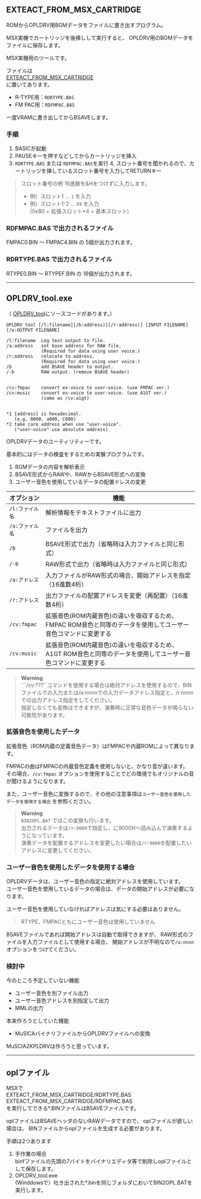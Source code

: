 ﻿
## EXTEACT_FROM_MSX_CARTRIDGE

ROMからOPLDRV用BGMデータをファイルに書き出すプログラム。

MSX実機でカートリッジを後挿しして実行すると、
OPLDRV用のBGMデータをファイルに保存します。

MSX実機用のツールです。

ファイルは  
[EXTEACT_FROM_MSX_CARTRIDGE](EXTEACT_FROM_MSX_CARTRIDGE)  
に置いてあります。

- R-TYPE用：```RDRTYPE.BAS```
- FM PAC用：```RDFMPAC.BAS```

一度VRAMに書き出してからBSAVEします。

### 手順

1. BASICが起動
2. PAUSEキーを押すなどしてからカートリッジを挿入
3. ```RDRTYPE.BAS``` または ```RDFMPAC.BAS```を実行
4, スロット番号を聞かれるので、カートリッジを挿しているスロット番号を入力してRETURNキー

> スロット番号の例 16進数を&Hをつけずに入力します。
> - 例）スロット1 ... ```1``` を入力
> - 例）スロット1-2 ... ```89``` を入力 <br> (0x80 + 拡張スロット*4 + 基本スロット)

### RDFMPAC.BAS で出力されるファイル

FMPAC0.BIN ～ FMPAC4.BIN の 5個が出力されます。

### RDRTYPE.BAS で出力されるファイル

RTYPE0.BIN ～ RTYPEF.BIN の 16個が出力されます。

- - - -

## OPLDRV_tool.exe

（ [OPLDRV_tool](OPLDRV_tool)にソースコードがあります。）

```
OPLDRV_tool [/l:filename][/b:address)][/r:address)] [INPUT FILENAME] [/o:OUTPUT FILENAME]

/l:filename  Log text output to file.
/a:address   set base address for RAW file.
             (Required for data using user voice.)
/r:address   relocate to address.
             (Required for data using user voice.)
/b           add BSAVE header to output.
/-b          RAW output. (remove BSAVE header)


/cv:fmpac    convert ex-voice to user-voice. (use FMPAC ver.)
/cv:music    convert ex-voice to user-voice. (use A1GT ver.)
             (same as /cv:a1gt)


*1 [address] is hexadecimal.
   (e.g. 0000, a000, C000)
*2 take care address when use "user-voice".
   ("user-voice" use absolute address)
```

OPLDRVデータのユーティリティーです。

基本的にはデータの検査をするための実験プログラムです。

1. BGMデータの内容を解析表示
2. BSAVE形式からRAWや、RAWからBSAVE形式への変換
3. ユーザー音色を使用しているデータの配置ドレスの変更


| オプション           | 機能                                             |
|----------------------|--------------------------------------------------|
| ```/l:ファイル名```  | 解析情報をテキストファイルに出力
| ```/o:ファイル名```  | ファイルを出力
| ```/b```             | BSAVE形式で出力（省略時は入力ファイルと同じ形式）
| ```/-b```            | RAW形式で出力（省略時は入力ファイルと同じ形式）
| ```/a:アドレス```    | 入力ファイルがRAW形式の場合、開始アドレスを指定（16進数4桁）
| ```/r:アドレス```    | 出力ファイルの配置アドレスを変更（再配置）（16進数4桁）
| ```/cv:fmpac```      | 拡張音色(ROM内蔵音色)の違いを吸収するため、FMPAC ROM音色と同等のデータを使用してユーザー音色コマンドに変更する
| ```/cv:music```      | 拡張音色(ROM内蔵音色)の違いを吸収するため、A1GT ROM音色と同等のデータを使用してユーザー音色コマンドに変更する

> **Warning**  
> ```/cv:???``コマンドを使用する場合は絶対アドレスを使用するので、BINファイルでの入力または/a:nnnnでの入力データアドレス指定と、/r:nnnnでの出力アドレス指定をしてください。  
> 指定しなくても変換はできますが、演奏時に正常な音色データが鳴らない可能性があります。

### 拡張音色を使用したデータ

拡張音色（ROM内蔵の定義音色データ）はFMPACや内蔵ROMによって異なります。

FMPACの曲はFMPACの内蔵音色定義を使用しないと、かなり音が違います。  
その場合、```/cv:fmpac``` オプションを使用することでどの環境でもオリジナルの音が聞けるようになります。

また、ユーザー音色に変換するので、その他の注意事項は```ユーザー音色を使用したデータを使用する場合``` を参照ください。

> **Warning**  
> ```BIN2OPL.BAT``` ではこの変換も行います。  
> 出力されるデータは```/r:9000```で指定し、に9000Hへ読み込んで演奏するようになっています。  
> 演奏データを配置するアドレスを変更したい場合は```/r:9000```を配置したいアドレスに変更してください。


### ユーザー音色を使用したデータを使用する場合

OPLDRVデータは、ユーザー音色の指定に絶対アドレスを使用しています。  
ユーザー音色を使用しているデータの場合は、データの開始アドレスが必要になります。  

ユーザー音色を使用していなければアドレスは気にする必要はありません。  
> RTYPE、FMPACともにユーザー音色は使用していません

BSAVEファイルであれば開始アドレスは自動で取得できますが、
RAW形式のファイルを入力ファイルとして使用する場合、
開始アドレスが不明なので```/a:nnnn ```オプションをつけてください。


### 検討中

今のところ予定していない機能

- ユーザー音色を別ファイル出力
- ユーザー音色アドレスを別指定して出力
- MMLの出力

本来作ろうとしていた機能

- MuSICAバイナリファイルからOPLDRVファイルへの変換

MuSCIA2KPLDRVは作ろうと思っています。

- - - -

## oplファイル

MSXで  
EXTEACT_FROM_MSX_CARTRIDGE/RDRTYPE.BAS  
EXTEACT_FROM_MSX_CARTRIDGE/RDFMPAC.BAS  
を実行してできる*.BINファイルはBSAVEファイルです。

oplファイルはBSAVEヘッダのないRAWデータですので、
oplファイルが欲しい場合は、
BINファイルからoplファイルを生成する必要があります。

手順は2つあります

1. 手作業の場合<br> binfファイルの先頭の7バイトをバイナリエディタ等で削除しoplファイルとして保存します。
2. OPLDRV_tool.exe<br> (Winddowsで）吐き出された*.binを同じフォルダにおいてBIN2OPL.BATを実行します。

